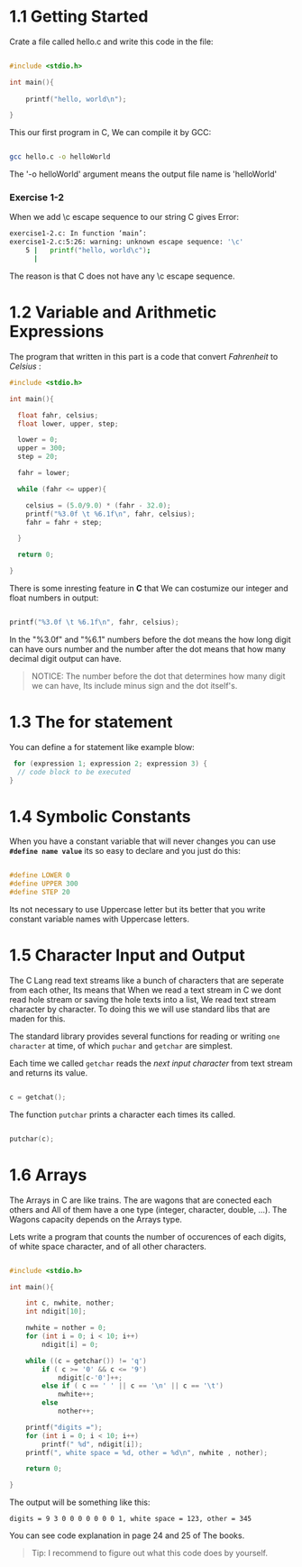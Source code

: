 # 1.1 Getting Started 

Crate a file called hello.c and write this code in the file:

```c

#include <stdio.h>

int main(){
    
    printf("hello, world\n");

}
```

This our first program in C, We can compile it by GCC:

```bash

gcc hello.c -o helloWorld
```

The '-o helloWorld' argument means the output file name is 'helloWorld'

### Exercise 1-2

When we add \c escape sequence to our string C gives Error:

```zsh
exercise1-2.c: In function ‘main’:
exercise1-2.c:5:26: warning: unknown escape sequence: '\c'
    5 |   printf("hello, world\c");
      |
```

The reason is that C does not have any \c escape sequence.

# 1.2 Variable and Arithmetic Expressions

The program that written in this part is a code that convert *Fahrenheit* to *Celsius* :

```c
#include <stdio.h>

int main(){

  float fahr, celsius;
  float lower, upper, step;

  lower = 0;
  upper = 300;
  step = 20;

  fahr = lower;

  while (fahr <= upper){

    celsius = (5.0/9.0) * (fahr - 32.0);
    printf("%3.0f \t %6.1f\n", fahr, celsius);
    fahr = fahr + step;

  }

  return 0;

}
```

There is some inresting feature in **C** that We can costumize our integer and float numbers in output:

```c

printf("%3.0f \t %6.1f\n", fahr, celsius);

```

In the "%3.0f" and "%6.1" numbers before the dot means the how long digit can have ours number and the number after the dot means that how many decimal digit output can have.

> NOTICE: The number before the dot that determines how many digit we can have, Its include minus sign and the dot itself's.

# 1.3 The for statement

You can define a for statement like example blow:

```c
 for (expression 1; expression 2; expression 3) {
  // code block to be executed
}
```

# 1.4 Symbolic Constants

When you have a constant variable that will never changes you can use **`#define name value`** its so easy to declare and you just do this:

```c

#define LOWER 0
#define UPPER 300
#define STEP 20

```

Its not necessary to use Uppercase letter but its better that you write constant variable names with Uppercase letters.

# 1.5 Character Input and Output 

The C Lang read text streams like a bunch of characters that are seperate from each other, Its means that When we read a text stream in C we dont read hole stream or saving the hole texts into a list,
We read text stream character by character. To doing this we will use standard libs that are maden for this.

The standard library provides several functions for reading or writing `one character` at time, of which `puchar` and `getchar` are simplest.

Each time we called `getchar` reads the *next input character* from text stream and returns its value. 

```c

c = getchat();

```

The function `putchar` prints a character each times its called.

```c

putchar(c);

```


# 1.6 Arrays

The Arrays in C are like trains. The are wagons that are conected each others and All of them have a one type (integer, character, double, ...). The Wagons capacity depends on the Arrays type.

Lets write a program that counts the number of occurences of each digits, of white space character, and of all other characters.


```c

#include <stdio.h>

int main(){

    int c, nwhite, nother;
    int ndigit[10];

    nwhite = nother = 0;
    for (int i = 0; i < 10; i++)
        ndigit[i] = 0;

    while ((c = getchar()) != 'q')
        if ( c >= '0' && c <= '9')
            ndigit[c-'0']++;
        else if ( c == ' ' || c == '\n' || c == '\t')
            nwhite++;
        else 
            nother++;

    printf("digits =");
    for (int i = 0; i < 10; i++)
        printf(" %d", ndigit[i]);
    printf(", white space = %d, other = %d\n", nwhite , nother);

    return 0;

}
```

The output will be something like this:

```
digits = 9 3 0 0 0 0 0 0 0 1, white space = 123, other = 345
```

You can see code explanation in page 24 and 25 of The books. 

> Tip: I recommend to figure out what this code does by yourself.

